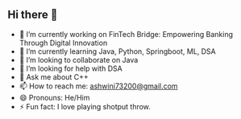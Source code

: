 ## Hi there 👋

<!--
**Ashwini73-as/ashwini73-as** is a ✨ _special_ ✨ repository because its `README.md` (this file) appears on your GitHub profile.

Here are some ideas to get you started:
-->
- 🔭 I’m currently working on FinTech Bridge: Empowering Banking Through Digital Innovation
- 🌱 I’m currently learning Java, Python, Springboot, ML, DSA
- 👯 I’m looking to collaborate on Java
- 🤔 I’m looking for help with DSA
- 💬 Ask me about C++
- 📫 How to reach me: ashwini73200@gmail.com
- 😄 Pronouns: He/Him
- ⚡ Fun fact: I love playing shotput throw.

